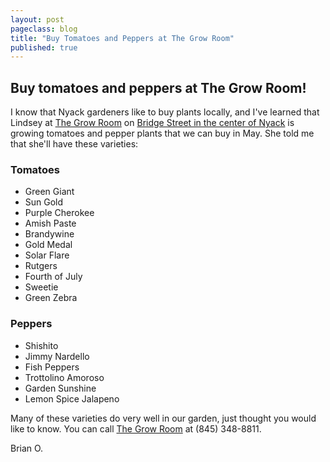 ```yaml
---
layout: post
pageclass: blog
title: "Buy Tomatoes and Peppers at The Grow Room"
published: true
---
```


## Buy tomatoes and peppers at The Grow Room!

I know that Nyack gardeners like to buy plants locally, and I've learned that Lindsey at [The Grow Room](http://www.thegrowroom.com/) on [Bridge Street in the center of Nyack](https://www.google.com/maps/place/The+Grow+Room/@41.0915691,-73.9212437,18z/data=!4m5!3m4!1s0x0:0xa32d17d8aef2f020!8m2!3d41.0917351!4d-73.9209755) is growing tomatoes and pepper plants that we can buy in May. She told me that she'll have these varieties:

### Tomatoes

* Green Giant
* Sun Gold
* Purple Cherokee
* Amish  Paste
* Brandywine
* Gold Medal
* Solar Flare
* Rutgers
* Fourth of July
* Sweetie
* Green Zebra

### Peppers

* Shishito
* Jimmy Nardello
* Fish Peppers
* Trottolino Amoroso
* Garden Sunshine
* Lemon Spice Jalapeno

Many of these varieties do very well in our garden, just thought you would like to know. You can call [The Grow Room](http://www.thegrowroom.com/) at (845) 348-8811.

Brian O.






